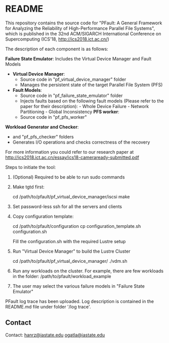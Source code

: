 # README #
This repository contains the source code for "PFault: A General Framework for Analyzing the 
Reliability of High-Performance Parallel File Systems", which is published in the 
32nd ACM/SIGARCH International Conference on Supercomputing (ICS'18, http://ics2018.ict.ac.cn/)

The description of each component is as follows:

**Failure State Emulator**:
Includes the Virtual Device Manager and Fault Models
- **Virtual Device Manager**:
  - Source code in "pf_virtual_device_manager" folder
  - Manages the persistent state of the target Parallel File System (PFS)
- **Fault Models**:
  - Source code in "pf_failure_state_emulator" folder
  - Injects faults based on the following fault models (Please refer to the paper for their description):
        - Whole Device Failure
        - Network Partitioning
        - Global Inconsistency
**PFS worker**:
  - Source code in "pf_pfs_worker"

**Workload Generator and Checker**:
  -  and "pf_pfs_checker" folders
  - Generates I/O operations and checks correctness of the recovery

For more information you could refer to our research paper 
at http://ics2018.ict.ac.cn/essay/ics18-cameraready-submitted.pdf


Steps to initiate the tool:

  1.  (Optional) Required to be able to run sudo commands

  2.  Make tgtd first:
 
      cd /path/to/pfault/pf_virtual_device_manager/iscsi
      make

  3.  Set password-less ssh for all the servers and clients
  
  4.  Copy configuration template:

      cd /path/to/pfault/configuration
      cp configuration_template.sh configuration.sh

      Fill the configuration.sh with the required Lustre setup

  5.  Run "Virtual Device Manager" to build the Lustre Cluster 

      cd /path/to/pfault/pf_virtual_device_manager/
      ./vdm.sh

  6.  Run any workloads on the cluster. For example, there are few workloads in the folder:
      /path/to/pfault/workload_example
  
  7.  The user may select the various failure models in "Failure State Emulator"

PFault log trace has been uploaded. Log description is contained in the README.md file under folder '/log trace'.

## Contact ##
Contact: hanrz@iastate.edu ogatla@iastate.edu 
